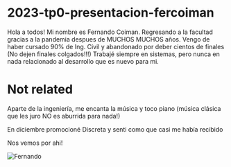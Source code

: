 # 2023-tp0-presentacion-fercoiman
Hola a todos! Mi nombre es Fernando Coiman. 
Regresando a la facultad  gracias a la pandemia despues de MUCHOS MUCHOS años.
Vengo de haber cursado 90% de Ing. Civil y abandonado por deber cientos de finales (No dejen finales colgados!!!)
Trabajé siempre en sistemas, pero nunca en nada relacionado al desarrollo que es nuevo para mi.

# Not related
Aparte de la ingeniería, me encanta la música y toco piano (música clásica que les juro NO es aburrida para nada!)

En diciembre promocioné Discreta y senti como que casi me había recibido 

Nos vemos por ahi!

![Fernando](https://user-images.githubusercontent.com/80288866/228953313-2f096a57-d772-479d-beed-cdad2447a312.jpeg)
